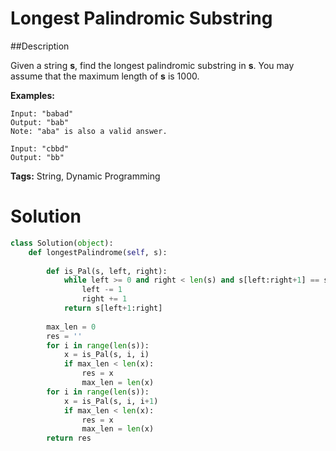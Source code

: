 # Longest Palindromic Substring

##Description

Given a string **s**, find the longest palindromic substring in **s**. You may assume that the maximum length of **s** is 1000.

**Examples:**

```
Input: "babad"
Output: "bab"
Note: "aba" is also a valid answer.
```
```
Input: "cbbd"
Output: "bb"
```

**Tags:** String, Dynamic Programming

# Solution

```python
class Solution(object):
    def longestPalindrome(self, s):
    
        def is_Pal(s, left, right):
            while left >= 0 and right < len(s) and s[left:right+1] == s[left:right+1][::-1]:
                left -= 1
                right += 1
            return s[left+1:right]
            
        max_len = 0
        res = ''
        for i in range(len(s)):
            x = is_Pal(s, i, i)
            if max_len < len(x):
                res = x
                max_len = len(x)
        for i in range(len(s)):
            x = is_Pal(s, i, i+1)
            if max_len < len(x):
                res = x
                max_len = len(x)
        return res
            
```
